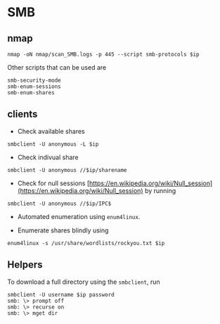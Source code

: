 # SMB

## nmap

````shell
nmap -oN nmap/scan_SMB.logs -p 445 --script smb-protocols $ip
````

Other scripts that can be used are

```shell
smb-security-mode
smb-enum-sessions
smb-enum-shares
```

## clients

- Check available shares

```shell
smbclient -U anonymous -L $ip
```

- Check indivual share

```shell
smbclient -U anonymous //$ip/sharename
```

- Check for null sessions [https://en.wikipedia.org/wiki/Null_session](https://en.wikipedia.org/wiki/Null_session) by running

```shell
smbclient -U anonymous //$ip/IPC$
```
- Automated enumeration using `enum4linux`.

- Enumerate shares blindly using

```shell
enum4linux -s /usr/share/wordlists/rockyou.txt $ip
```

## Helpers

To download a full directory using the `smbclient`, run

```shell
smbclient -U username $ip password
smb: \> prompt off
smb: \> recurse on
smb: \> mget dir
```
